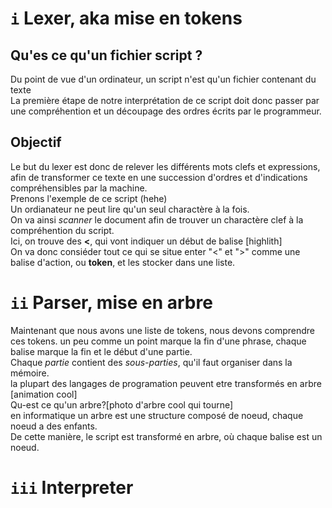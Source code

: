 # `i` Lexer, aka mise en tokens
## Qu'es ce qu'un fichier script ?  
Du point de vue d'un ordinateur, un script n'est qu'un fichier contenant du texte  
La première étape de notre interprétation de ce script doit donc passer par une compréhention et un découpage des ordres écrits par le programmeur.  
## Objectif
Le but du lexer est donc de relever les différents mots clefs et expressions,  
afin de transformer ce texte en une succession d'ordres et d'indications compréhensibles par la machine.  
Prenons l'exemple de ce script (hehe)  
Un ordianateur ne peut lire qu'un seul charactère à la fois.  
On va ainsi *scanner* le document afin de trouver un charactère clef à la compréhention du script.  
Ici, on trouve des **<**, qui vont indiquer un début de balise [highlith]  
On va donc consiéder tout ce qui se situe enter "<" et ">" comme une balise d'action, ou **token**, et les stocker dans une liste.  
# `ii` Parser, mise en arbre
Maintenant que nous avons une liste de tokens, nous devons comprendre ces tokens. 
un peu comme un point marque la fin d'une phrase, chaque balise marque la fin et le début d'une partie.  
Chaque *partie* contient des *sous-parties*, qu'il faut organiser dans la mémoire.  
la plupart des langages de programation peuvent etre transformés en arbre [animation cool]  
Qu-est ce qu'un arbre?[photo d'arbre cool qui tourne]  
en informatique un arbre est une structure composé de noeud, chaque noeud a des enfants.  
De cette manière, le script est transformé en arbre, où chaque balise est un noeud.  

# `iii` Interpreter
